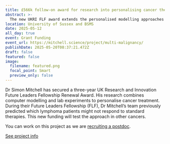 ```yaml
---
title: £566k follow-on award for research into personalising cancer therapy
abstract: >-
  The new UKRI FLF award extends the personalised modelling approaches being pioneered in the Mitchell lab towards clinical use in multiple malignancies.
location: University of Sussex and BSMS
date: 2025-05-12
all_day: true
event: Grant Funding
event_url: https://mitchell.science/project/multi-malignancy/
publishDate: 2025-05-20T08:37:21.472Z
draft: false
featured: false
image:
  filename: featured.png
  focal_point: Smart
  preview_only: false
---
```

Dr Simon Mitchell has secured a three-year UK Research and Innovation Future Leaders Fellowship Renewal Award. His research combines computer modelling and lab experiments to personalise cancer treatment. During their Future Leaders Fellowship (FLF), Dr Mitchell’s team previously predicted which lymphoma patients might not respond to standard therapies. This new funding will test the approach in other cancers.

You can work on this project as we are [recruiting a postdoc](../talk/recruiting-for-a-post-doc-on-a-ukri-future-leaders-fellowship-project/).

[See project info](../project/multi-malignancy/)
